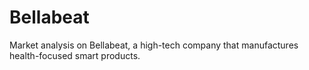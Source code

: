 # Bellabeat
Market analysis on Bellabeat, a high-tech company that manufactures health-focused smart products.
